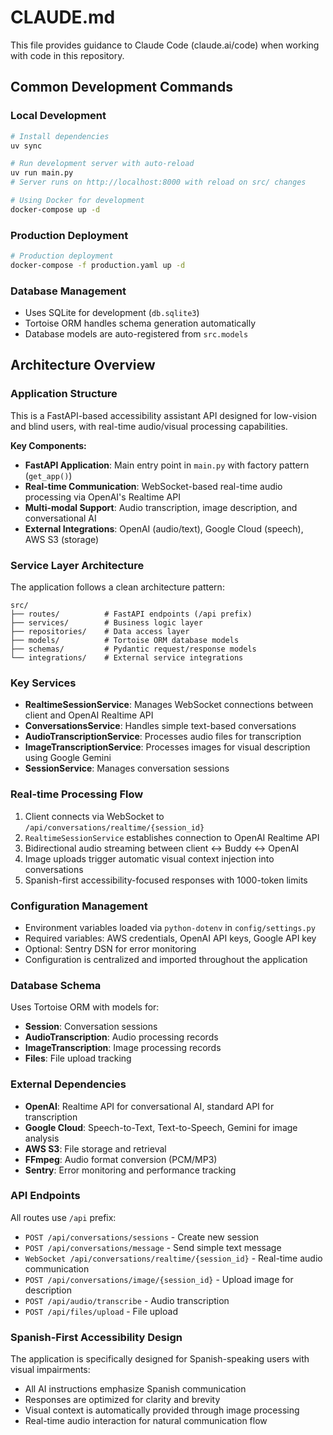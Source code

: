# CLAUDE.md

This file provides guidance to Claude Code (claude.ai/code) when working with code in this repository.

## Common Development Commands

### Local Development
```bash
# Install dependencies
uv sync

# Run development server with auto-reload
uv run main.py
# Server runs on http://localhost:8000 with reload on src/ changes

# Using Docker for development
docker-compose up -d
```

### Production Deployment
```bash
# Production deployment
docker-compose -f production.yaml up -d
```

### Database Management
- Uses SQLite for development (`db.sqlite3`)
- Tortoise ORM handles schema generation automatically
- Database models are auto-registered from `src.models`

## Architecture Overview

### Application Structure
This is a FastAPI-based accessibility assistant API designed for low-vision and blind users, with real-time audio/visual processing capabilities.

**Key Components:**
- **FastAPI Application**: Main entry point in `main.py` with factory pattern (`get_app()`)
- **Real-time Communication**: WebSocket-based real-time audio processing via OpenAI's Realtime API
- **Multi-modal Support**: Audio transcription, image description, and conversational AI
- **External Integrations**: OpenAI (audio/text), Google Cloud (speech), AWS S3 (storage)

### Service Layer Architecture
The application follows a clean architecture pattern:

```
src/
├── routes/          # FastAPI endpoints (/api prefix)
├── services/        # Business logic layer
├── repositories/    # Data access layer
├── models/          # Tortoise ORM database models
├── schemas/         # Pydantic request/response models
└── integrations/    # External service integrations
```

### Key Services
- **RealtimeSessionService**: Manages WebSocket connections between client and OpenAI Realtime API
- **ConversationsService**: Handles simple text-based conversations
- **AudioTranscriptionService**: Processes audio files for transcription
- **ImageTranscriptionService**: Processes images for visual description using Google Gemini
- **SessionService**: Manages conversation sessions

### Real-time Processing Flow
1. Client connects via WebSocket to `/api/conversations/realtime/{session_id}`
2. `RealtimeSessionService` establishes connection to OpenAI Realtime API
3. Bidirectional audio streaming between client ↔ Buddy ↔ OpenAI
4. Image uploads trigger automatic visual context injection into conversations
5. Spanish-first accessibility-focused responses with 1000-token limits

### Configuration Management
- Environment variables loaded via `python-dotenv` in `config/settings.py`
- Required variables: AWS credentials, OpenAI API keys, Google API key
- Optional: Sentry DSN for error monitoring
- Configuration is centralized and imported throughout the application

### Database Schema
Uses Tortoise ORM with models for:
- **Session**: Conversation sessions
- **AudioTranscription**: Audio processing records
- **ImageTranscription**: Image processing records
- **Files**: File upload tracking

### External Dependencies
- **OpenAI**: Realtime API for conversational AI, standard API for transcription
- **Google Cloud**: Speech-to-Text, Text-to-Speech, Gemini for image analysis
- **AWS S3**: File storage and retrieval
- **FFmpeg**: Audio format conversion (PCM/MP3)
- **Sentry**: Error monitoring and performance tracking

### API Endpoints
All routes use `/api` prefix:
- `POST /api/conversations/sessions` - Create new session
- `POST /api/conversations/message` - Send simple text message
- `WebSocket /api/conversations/realtime/{session_id}` - Real-time audio communication
- `POST /api/conversations/image/{session_id}` - Upload image for description
- `POST /api/audio/transcribe` - Audio transcription
- `POST /api/files/upload` - File upload

### Spanish-First Accessibility Design
The application is specifically designed for Spanish-speaking users with visual impairments:
- All AI instructions emphasize Spanish communication
- Responses are optimized for clarity and brevity
- Visual context is automatically provided through image processing
- Real-time audio interaction for natural communication flow